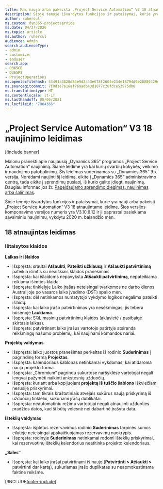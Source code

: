 ```yaml
---
title: Kas nauja arba pakeista „Project Service Automation“ V3 18 atnaujintame leidime
description: Šioje temoje išvardytos funkcijos ir pataisymai, kurie yra pasiekiami „Project Service Automation“ V3 18 atnaujintame leidime.
author: ruhercul
ms.custom: dyn365-projectservice
ms.date: 04/27/2020
ms.topic: article
ms.author: ruhercul
audience: Admin
search.audienceType:
- admin
- customizer
- enduser
search.app:
- D365CE
- D365PS
- ProjectOperations
ms.openlocfilehash: 43491a3820d84e9d2a43e678f2604e234e18794d9e28889429debc0b991bbfac
ms.sourcegitcommit: 7f8d1e7a16af769adb43d1877c28fdce53975db8
ms.translationtype: HT
ms.contentlocale: lt-LT
ms.lasthandoff: 08/06/2021
ms.locfileid: "7004366"
---
```

# <a name="project-service-automation-update-release-18-v3"></a>„Project Service Automation“ V3 18 naujinimo leidimas

[!include [banner](../includes/psa-now-project-operations.md)]

Malonu pranešti apie naujausią „Dynamics 365“ programos „Project Service Automation“ naujinimą. Šiame leidime yra kai kurių svarbių kokybės, veikimo ir naudojimo patobulinimų. Šis leidimas suderinamas su „Dynamics 365“ 9.x versija. Norėdami naujinti šį leidimą, eikite į „Dynamics 365“ administravimo centrą, tada eikite į sprendimų puslapį, iš kurio galite įdiegti naujinimą. Daugiau informacijos žr. [Pageidaujamo sprendimo diegimas, naujinimas arba šalinimas](/power-platform/admin/install-remove-preferred-solution).

Šioje temoje išvardytos funkcijos ir pataisymai, kurie yra nauji arba pakeisti „Project Service Automation“ V3 18 atnaujintame leidime. Šios versijos komponavimo versijos numeris yra V3.10.8.12 ir ji paprastai pasiekiama savaiminiu naujinimu, vykdytu 2020 m. balandžio mėn.

## <a name="update-release-18"></a>18 atnaujintas leidimas

### <a name="bug-fixes"></a>Ištaisytos klaidos

**Laikas ir išlaidos**

- Išspręsta: srautai **Atšaukti**, **Pateikti užklausą** ir **Atšaukti patvirtinimą** pateikia išimtis su neaiškiais klaidos pranešimais.
- Išspręsta: kai išlaidoms nepavyksta **Atšaukti patvirtinimą**, nepateikiama reikiama išimties klaida.
- Išspręsta: tinklelyje Laiko įrašas neteisingai tvarkomos ne darbo dienos Australijoje po vasaros laiko įvedimo (DST) spalio mėn.
- Išspręsta: dėl netinkamos numatytojo vykdymo logikos negalima pateikti išlaidų.
- Išspręsta: kai laiko įrašo patvirtinimas yra nesėkmingas, jis tebėra būsenoje **Laukiama**.
- Išspręsta: SQL masinių patvirtinimų klaidos (aklavietė / pasibaigė skirtasis laikas).
- Išspręsta: patvirtinant laiko įrašus vartotojo patirtyje atsiranda reikšmingų našumo problemų, kai naujinami komandos nariai.

**Projektų valdymas**

- Išspręsta: laiko juostos pranešimas perkeltas iš rodinio **Suderinimas** į pagrindinę formą **Projektas**.
- Išspręsta: kalendoriaus šablonas netinkamai vykdomas, kai atidaroma nauja projekto forma.
- Išspręsta: „Chromium“ pagrindu sukurtose naršyklėse vartotojai negali lengvai pažymėti naikinti ankstesnių užduočių.
- Išspręsta: kuriant arba kopijuojant **projektą iš tuščio šablono** iškviečiami nesusiję priskyrimai.
- Išspręsta: tam tikrais kraštutiniais atvejais sukūrus naują priskyrimą iš užduočių tinklelio, sukuriami įrašų dublikatai.
- Išspręsta: neautomatiniu režimu vartotojai negali atnaujinti užduoties pradžios datos, kad ši būtų vėlesnė nei dabartinė įrašyta data.

**Išteklių valdymas**

- Išspręsta: išplėtus rezervavimus rodinio **Suderinimas** tarpinės sumos eilutėje neteisingai apskaičiuojamas rezervavimų nuokrypis.
- Išspręsta: rodinyje **Suderinimas** netinkamai rodomi išteklių priskyrimai, kai rezervuotinų išteklių kalendorius neatitinka projekto kalendoriaus.

**„Sales“**

- Išspręsta: kai laiko įrašai patvirtinami iš naujo (**Patvirtinti > Atšaukti >** patvirtinti dar kartą), sukuriamas įrašo duplikatas su neapmokestinama faktine reikšme.


[!INCLUDE[footer-include](../includes/footer-banner.md)]